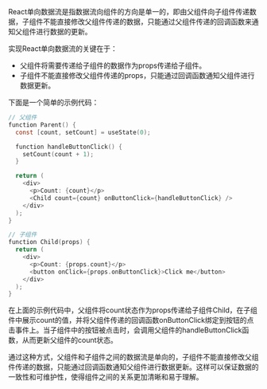 React单向数据流是指数据流向组件的方向是单一的，即由父组件向子组件传递数据，子组件不能直接修改父组件传递的数据，只能通过父组件传递的回调函数来通知父组件进行数据的更新。

实现React单向数据流的关键在于：  
* 父组件将需要传递给子组件的数据作为props传递给子组件。  
* 子组件不能直接修改父组件传递的props，只能通过回调函数通知父组件进行数据更新。  

下面是一个简单的示例代码：
```c
// 父组件
function Parent() {
  const [count, setCount] = useState(0);

  function handleButtonClick() {
    setCount(count + 1);
  }

  return (
    <div>
      <p>Count: {count}</p>
      <Child count={count} onButtonClick={handleButtonClick} />
    </div>
  );
}

// 子组件
function Child(props) {
  return (
    <div>
      <p>Count: {props.count}</p>
      <button onClick={props.onButtonClick}>Click me</button>
    </div>
  );
}
```
在上面的示例代码中，父组件将count状态作为props传递给子组件Child，在子组件中展示count的值，并将父组件传递的回调函数onButtonClick绑定到按钮的点击事件上。当子组件中的按钮被点击时，会调用父组件的handleButtonClick函数，从而更新父组件的count状态。

通过这种方式，父组件和子组件之间的数据流是单向的，子组件不能直接修改父组件传递的数据，只能通过回调函数通知父组件进行数据更新。这样可以保证数据的一致性和可维护性，使得组件之间的关系更加清晰和易于理解。